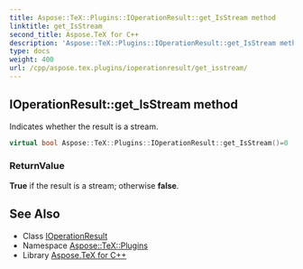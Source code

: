 ```yaml
---
title: Aspose::TeX::Plugins::IOperationResult::get_IsStream method
linktitle: get_IsStream
second_title: Aspose.TeX for C++
description: 'Aspose::TeX::Plugins::IOperationResult::get_IsStream method. Indicates whether the result is a stream in C++.'
type: docs
weight: 400
url: /cpp/aspose.tex.plugins/ioperationresult/get_isstream/
---
```

## IOperationResult::get_IsStream method


Indicates whether the result is a stream.

```cpp
virtual bool Aspose::TeX::Plugins::IOperationResult::get_IsStream()=0
```


### ReturnValue

**True** if the result is a stream; otherwise **false**.

## See Also

* Class [IOperationResult](../)
* Namespace [Aspose::TeX::Plugins](../../)
* Library [Aspose.TeX for C++](../../../)
